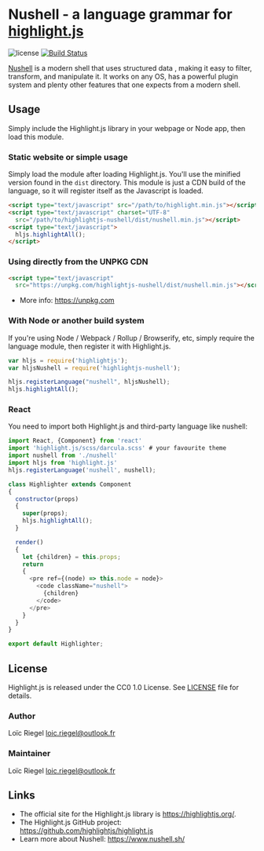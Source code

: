 # Nushell - a language grammar for [highlight.js](https://highlightjs.org/)

<!-- ![version](https://badgen.net/npm/v/highlightjs-nushell) -->
<!-- ![install size](https://badgen.net/packagephobia/install/highlightjs-nushell) ![minified size](https://badgen.net/bundlephobia/min/highlightjs-nushell) -->

![license](https://badgen.net/badge/license/CC0%201.0/blue)
[![Build Status](https://travis-ci.com/highlightjs/highlightjs-nushell.svg?branch=master)](https://travis-ci.com/LoicRiegel/highlightjs-nushell)

[Nushell](https://www.nushell.sh/) is a modern shell that uses structured data , making it easy to filter, transform, and manipulate it. It works on any OS, has a powerful plugin system and plenty other features that one expects from a modern shell.

## Usage

Simply include the Highlight.js library in your webpage or Node app, then load this module.

### Static website or simple usage

Simply load the module after loading Highlight.js. You'll use the minified version found in the `dist` directory. This module is just a CDN build of the language, so it will register itself as the Javascript is loaded.

```html
<script type="text/javascript" src="/path/to/highlight.min.js"></script>
<script type="text/javascript" charset="UTF-8"
  src="/path/to/highlightjs-nushell/dist/nushell.min.js"></script>
<script type="text/javascript">
  hljs.highlightAll();
</script>
```

### Using directly from the UNPKG CDN

```html
<script type="text/javascript"
  src="https://unpkg.com/highlightjs-nushell/dist/nushell.min.js"></script>
```

- More info: <https://unpkg.com>

### With Node or another build system

If you're using Node / Webpack / Rollup / Browserify, etc, simply require the language module, then register it with Highlight.js.

```javascript
var hljs = require('highlightjs');
var hljsNushell = require('highlightjs-nushell');

hljs.registerLanguage("nushell", hljsNushell);
hljs.highlightAll();
```

### React

You need to import both Highlight.js and third-party language like nushell:

```js
import React, {Component} from 'react'
import 'highlight.js/scss/darcula.scss' # your favourite theme
import nushell from './nushell'
import hljs from 'highlight.js'
hljs.registerLanguage('nushell', nushell);

class Highlighter extends Component
{
  constructor(props)
  {
    super(props);
    hljs.highlightAll();
  }

  render()
  {
    let {children} = this.props;
    return
    {
      <pre ref={(node) => this.node = node}>
        <code className="nushell">
          {children}
        </code>
      </pre>
    }
  }
}

export default Highlighter;
```

## License

Highlight.js is released under the CC0 1.0 License. See [LICENSE][1] file
for details.

### Author

Loïc Riegel <loic.riegel@outlook.fr>

### Maintainer

Loïc Riegel <loic.riegel@outlook.fr>

## Links

- The official site for the Highlight.js library is <https://highlightjs.org/>.
- The Highlight.js GitHub project: <https://github.com/highlightjs/highlight.js>
- Learn more about Nushell: <https://www.nushell.sh/>

[1]: https://github.com/LoicRiegel/highlightjs-nushell/blob/master/LICENSE
